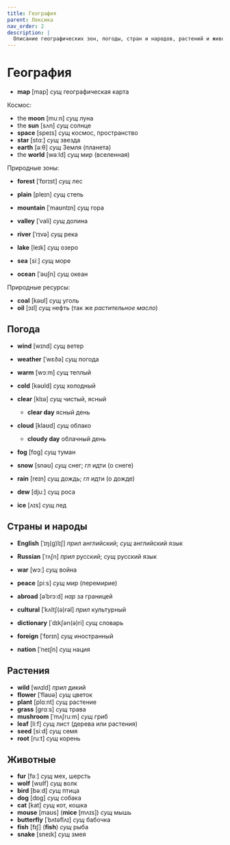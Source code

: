 ```yaml
---
title: География
parent: Лексика
nav_order: 2
description: |
  Описание географических зон, погоды, стран и народов, растений и животных.
---
```



# География

- **map** [map] *сущ* географическая карта

Космос:

- the **moon** [muːn] *сущ* луна
- the **sun** [sʌn] *сущ* солнце
- **space** [speɪs] *сущ* космос, пространство
- **star** [stɑː] *сущ* звезда
- **earth** [əːθ] *сущ* Земля (планета)
- the **world** [wəːld] *сущ* мир (вселенная)


Природные зоны:

- **forest** [ˈfɒrɪst] *сущ* лес
- **plain** [pleɪn] *сущ* степь
- **mountain** [ˈmaʊntɪn] *сущ* гора
- **valley** [ˈvali] *сущ* долина

- **river** [ˈrɪvə] *сущ* река
- **lake** [leɪk] *сущ* озеро
- **sea** [siː] *сущ* море
- **ocean** [ˈəʊʃn] *сущ* океан


Природные ресурсы:

- **coal** [kəʊl] *сущ* уголь
- **oil** [ɔɪl] *сущ* нефть (так же *растительное масло*)


## Погода

- **wind** [wɪnd] *сущ* ветер
- **weather** [ˈwɛðə] *сущ* погода

- **warm** [wɔːm] *сущ* теплый
- **cold** [kəʊld] *сущ* холодный

- **clear** [klɪə] *сущ* чистый, ясный
  - **clear day** ясный день
- **cloud** [klaʊd] *сущ* облако
  - **cloudy day** облачный день
- **fog** [fɒɡ] *сущ* туман

- **snow** [snəʊ] *сущ* снег; *гл* идти (о снеге)
- **rain** [reɪn] *сущ* дождь; *гл* идти (о дожде)
- **dew** [djuː] *сущ* роса
- **ice** [ʌɪs] *сущ* лед


## Страны и народы

- **English** [ˈɪŋ(ɡ)lɪʃ] *прил* английский; *сущ* английский язык
- **Russian** [ˈrʌʃn] *прил* русский; *сущ* русский язык

- **war** [wɔː] *сущ* война
- **peace** [piːs] *сущ* мир (перемирие)

- **abroad** [əˈbrɔːd] *нар* за границей
- **cultural** [ˈkʌltʃ(ə)rəl] *прил* культурный
- **dictionary** [ˈdɪkʃən(ə)ri] *сущ* словарь
- **foreign** [ˈfɒrɪn] *сущ* иностранный
- **nation** [ˈneɪʃn] *сущ* нация


## Растения

- **wild** [wʌɪld] *прил* дикий
- **flower** [ˈflaʊə] *сущ* цветок
- **plant** [plɑːnt] *сущ* растение
- **grass** [ɡrɑːs] *сущ* трава
- **mushroom** [ˈmʌʃruːm] *сущ* гриб
- **leaf** [liːf] *сущ* лист (дерева или растения)
- **seed** [siːd] *сущ* семя
- **root** [ruːt] *сущ* корень


## Животные

- **fur** [fəː] *сущ* мех, шерсть
- **wolf** [wʊlf] *сущ* волк
- **bird** [bəːd] *сущ* птица
- **dog** [dɒɡ] *сущ* собака
- **cat** [kat] *сущ* кот, кошка
- **mouse** [maʊs] (**mice** [mʌɪs]) *сущ* мышь
- **butterfly** [ˈbʌtəflʌɪ] *сущ* бабочка
- **fish** [fɪʃ] (**fish**) *сущ* рыба
- **snake** [sneɪk] *сущ* змея
